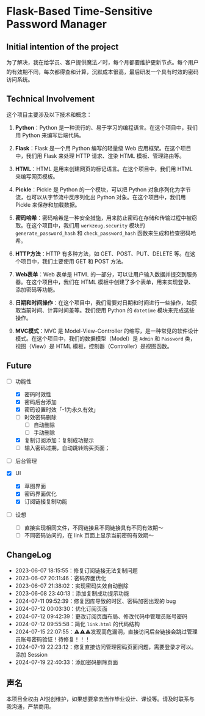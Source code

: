 # Flask-Based Time-Sensitive Password Manager

## Initial intention of the project

为了解决，我在给学员、客户提供魔法🪄时，每个月都要维护更新节点。每个用户的有效期不同，每次都得查和计算，沉默成本很高，最后研发一个具有时效的密码访问系统。

## Technical Involvement

这个项目主要涉及以下技术和概念：

1. **Python**：Python 是一种流行的、易于学习的编程语言。在这个项目中，我们用 Python 来编写后端代码。

2. **Flask**：Flask 是一个用 Python 编写的轻量级 Web 应用框架。在这个项目中，我们用 Flask 来处理 HTTP 请求、渲染 HTML 模板、管理路由等。

3. **HTML**：HTML 是用来创建网页的标记语言。在这个项目中，我们用 HTML 来编写网页模板。

4. **Pickle**：Pickle 是 Python 的一个模块，可以把 Python 对象序列化为字节流，也可以从字节流中反序列化出 Python 对象。在这个项目中，我们用 Pickle 来保存和加载数据。

5. **密码哈希**：密码哈希是一种安全措施，用来防止密码在存储和传输过程中被窃取。在这个项目中，我们用 `werkzeug.security` 模块的 `generate_password_hash` 和 `check_password_hash` 函数来生成和检查密码哈希。

6. **HTTP方法**：HTTP 有多种方法，如 GET、POST、PUT、DELETE 等。在这个项目中，我们主要使用 GET 和 POST 方法。

7. **Web表单**：Web 表单是 HTML 的一部分，可以让用户输入数据并提交到服务器。在这个项目中，我们在 HTML 模板中创建了多个表单，用来实现登录、添加密码等功能。

8. **日期和时间操作**：在这个项目中，我们需要对日期和时间进行一些操作，如获取当前时间、计算时间差等。我们使用 Python 的 `datetime` 模块来完成这些操作。

9. **MVC模式**：MVC 是 Model-View-Controller 的缩写，是一种常见的软件设计模式。在这个项目中，我们的数据模型（Model）是 `Admin` 和 `Password` 类，视图（View）是 HTML 模板，控制器（Controller）是视图函数。

## Future

- [ ] 功能性
    - [x] 密码时效性
    - [x] 密码后台添加
    - [x] 密码设置时效「-1为永久有效」
    - [ ] 时效密码删除
        - [ ] 自动删除
        - [ ] 手动删除
    - [x] 复制订阅添加：复制成功提示
    - [ ] 输入密码过期，自动跳转购买页面；
    
- [ ] 后台管理

- [x] UI
    - [x] 草图界面
    - [x] 密码界面优化
    - [x] 订阅链接复制功能
- [ ] 设想
  - [ ] 直接实现相同文件，不同链接且不同链接具有不同有效期～
  - [ ] 不同密码访问的，在 link 页面上显示当前密码有效期～

## ChangeLog

- 2023-06-07 18:15:55：修复订阅链接无法复制问题
- 2023-06-07 20:11:46：密码界面优化
- 2023-06-07 21:38:02：实现密码失效自动删除
- 2023-06-08 23:40:13：添加复制成功提示功能
- 2024-07-11 09:52:39：修复因库导致的时区、密码加密出现的 bug
- 2024-07-12 00:03:30：优化订阅页面
- 2024-07-12 09:42:39：更改订阅页面布局、修改代码中管理员账号密码
- 2024-07-12 09:55:58：简化 `link.html` 的代码结构
- 2024-07-15 22:07:55：⚠️⚠️⚠️发现高危漏洞，直接访问后台链接会跳过管理员账号密码验证！待修复！！！
- 2024-07-19 22:23:12：修复直接访问管理密码页面问题，需要登录才可以。添加 Session
- 2024-07-19 22:40:33：添加密码删除页面

## 声名

本项目全权由 AI悦创维护，如果想要拿去当作毕业设计、课设等。请及时联系与我沟通，严禁商用。
